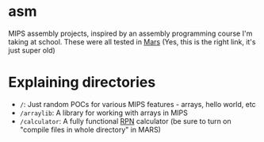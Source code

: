 # asm
MIPS assembly projects, inspired by an assembly programming course I'm taking at school.
These were all tested in [Mars](http://courses.missouristate.edu/KenVollmar/MARS/) (Yes, this is the right link, it's just super old)

# Explaining directories
- `/`: Just random POCs for various MIPS features - arrays, hello world, etc
- `/arraylib`: A library for working with arrays in MIPS
- `/calculator`: A fully functional [RPN](https://en.wikipedia.org/wiki/Reverse_Polish_notation) calculator (be sure to turn on "compile files in whole directory" in MARS)

